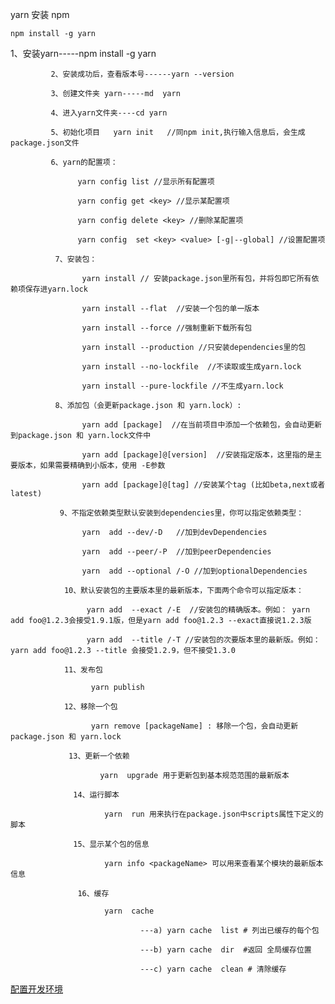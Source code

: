 yarn
安装 npm
```
npm install -g yarn
```
1、安装yarn-----npm install -g yarn

             2、安装成功后，查看版本号------yarn --version

             3、创建文件夹 yarn-----md  yarn

             4、进入yarn文件夹----cd yarn

             5、初始化项目   yarn init   //同npm init,执行输入信息后，会生成package.json文件

             6、yarn的配置项：

                   yarn config list //显示所有配置项

                   yarn config get <key> //显示某配置项

                   yarn config delete <key> //删除某配置项

                   yarn config  set <key> <value> [-g|--global] //设置配置项

              7、安装包：

                    yarn install // 安装package.json里所有包，并将包即它所有依赖项保存进yarn.lock

                    yarn install --flat  //安装一个包的单一版本 

                    yarn install --force //强制重新下载所有包

                    yarn install --production //只安装dependencies里的包

                    yarn install --no-lockfile  //不读取或生成yarn.lock

                    yarn install --pure-lockfile //不生成yarn.lock

              8、添加包（会更新package.json 和 yarn.lock）:

                    yarn add [package]  //在当前项目中添加一个依赖包，会自动更新到package.json 和 yarn.lock文件中

                    yarn add [package]@[version]  //安装指定版本，这里指的是主要版本，如果需要精确到小版本，使用 -E参数

                    yarn add [package]@[tag] //安装某个tag (比如beta,next或者latest)

               9、不指定依赖类型默认安装到dependencies里，你可以指定依赖类型：

                    yarn  add --dev/-D   //加到devDependencies

                    yarn  add --peer/-P  //加到peerDependencies

                    yarn  add --optional /-O //加到optionalDependencies

                10、默认安装包的主要版本里的最新版本，下面两个命令可以指定版本：

                     yarn add  --exact /-E  //安装包的精确版本。例如： yarn add foo@1.2.3会接受1.9.1版，但是yarn add foo@1.2.3 --exact直接说1.2.3版

                     yarn add  --title /-T //安装包的次要版本里的最新版。例如：yarn add foo@1.2.3 --title 会接受1.2.9，但不接受1.3.0

                11、发布包

                      yarn publish

                12、移除一个包

                      yarn remove [packageName] : 移除一个包，会自动更新package.json 和 yarn.lock

                 13、更新一个依赖

                        yarn  upgrade 用于更新包到基本规范范围的最新版本

                  14、运行脚本

                         yarn  run 用来执行在package.json中scripts属性下定义的脚本

                  15、显示某个包的信息

                         yarn info <packageName> 可以用来查看某个模块的最新版本信息

                   16、缓存

                         yarn  cache

                                 ---a) yarn cache  list # 列出已缓存的每个包

                                 ---b) yarn cache  dir  #返回 全局缓存位置

                                 ---c) yarn cache  clean # 清除缓存
                                 
                      
                      
 [配置开发环境](https://juejin.cn/post/6844904178075058189)
